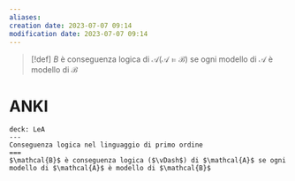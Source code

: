 ```yaml
---
aliases: 
creation date: 2023-07-07 09:14
modification date: 2023-07-07 09:14
---
```


>[!def]
>$B$ è conseguenza logica di $\mathcal{A} (\mathcal{A \vDash B)}$ se ogni modello di $\mathcal{A}$ è modello di $\mathcal{B}$


# ANKI

```anki
deck: LeA
---
Conseguenza logica nel linguaggio di primo ordine
===
$\mathcal{B}$ è conseguenza logica ($\vDash$) di $\mathcal{A}$ se ogni modello di $\mathcal{A}$ è modello di $\mathcal{B}$
```
 